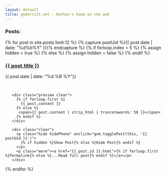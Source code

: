 ```yaml
---
layout: default
title: gnmerritt.net - Nathan's home on the web
---
```


<h3 class="showPhone">Posts:</h3>

{% for post in site.posts limit:12 %}
  {% capture postUid %}{{ post.date | date: "%d%b%Y" }}{% endcapture %}
  {% if forloop.index > 5 %}
    {% assign hidden = true %}
  {% else %}
    {% assign hidden = false %}
  {% endif %}

  <article
    class="post{% if hidden %} closed{% endif %}"
    id="{{ postUid }}">
       <h3> <a href="{{ post.id }}.html">{{ post.title }}</a></h3>
       <p class="date">{{ post.date | date: "%d %B  %Y"}}</p>
       <br />

       <div class="preview clear">
         {% if forloop.first %}
           {{ post.content }}
         {% else %}
          <span>{{ post.content | strip_html | truncatewords: 50 }}</span>
         {% endif %}
       </div>

       <div class="clear">
         <p class="hide hidePhone" onclick="gnm.togglePost(this, '{{ postUid }}')">
           {% if hidden %}Show Post{% else %}Hide Post{% endif %}
         </p>
         <p class="more"><a href="{{ post.id }}.html">{% if forloop.first %}Permalink{% else %}...Read full post{% endif %}</a></p>
       </div>
  </article>
{% endfor %}
